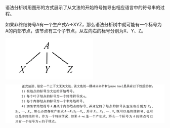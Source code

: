 语法分析树用图形的方式展示了从文法的开始符号推导出相应语言中的符号串的过程。

如果非终结符号A有一个生产式A-&gt;XYZ，那么语法分析树中就可能有一个标号为A的内部节点，该节点有三个子节点，从左向右的标号分别为X、Y、Z。

![](/assets/QQ图片20170928112451.png)

![](/assets/QQ图片20170928112547.png)

